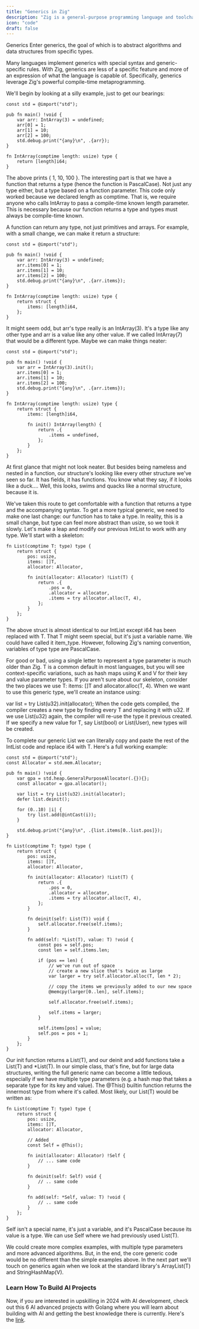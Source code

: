 ```yaml
---
title: "Generics in Zig"
description: "Zig is a general-purpose programming language and toolchain for maintaining robust, optimal, and reusable software."
icon: "code"
draft: false
---
```


Generics
Enter generics, the goal of which is to abstract algorithms and data structures from specific types.

Many languages implement generics with special syntax and generic-specific rules. With Zig, generics are less of a specific feature and more of an expression of what the language is capable of. Specifically, generics leverage Zig's powerful compile-time metaprogramming.

We'll begin by looking at a silly example, just to get our bearings:

```zig
const std = @import("std");

pub fn main() !void {
	var arr: IntArray(3) = undefined;
	arr[0] = 1;
	arr[1] = 10;
	arr[2] = 100;
	std.debug.print("{any}\n", .{arr});
}

fn IntArray(comptime length: usize) type {
	return [length]i64;
}
```

The above prints { 1, 10, 100 }. The interesting part is that we have a function that returns a type (hence the function is PascalCase). Not just any type either, but a type based on a function parameter. This code only worked because we declared length as comptime. That is, we require anyone who calls IntArray to pass a compile-time known length parameter. This is necessary because our function returns a type and types must always be compile-time known.

A function can return any type, not just primitives and arrays. For example, with a small change, we can make it return a structure:

```zig
const std = @import("std");

pub fn main() !void {
	var arr: IntArray(3) = undefined;
	arr.items[0] = 1;
	arr.items[1] = 10;
	arr.items[2] = 100;
	std.debug.print("{any}\n", .{arr.items});
}

fn IntArray(comptime length: usize) type {
	return struct {
		items: [length]i64,
	};
}
```

It might seem odd, but arr's type really is an IntArray(3). It's a type like any other type and arr is a value like any other value. If we called IntArray(7) that would be a different type. Maybe we can make things neater:

```zig
const std = @import("std");

pub fn main() !void {
	var arr = IntArray(3).init();
	arr.items[0] = 1;
	arr.items[1] = 10;
	arr.items[2] = 100;
	std.debug.print("{any}\n", .{arr.items});
}

fn IntArray(comptime length: usize) type {
	return struct {
		items: [length]i64,

		fn init() IntArray(length) {
			return .{
				.items = undefined,
			};
		}
	};
}
```

At first glance that might not look neater. But besides being nameless and nested in a function, our structure's looking like every other structure we've seen so far. It has fields, it has functions. You know what they say, if it looks like a duck.... Well, this looks, swims and quacks like a normal structure, because it is.

We've taken this route to get comfortable with a function that returns a type and the accompanying syntax. To get a more typical generic, we need to make one last change: our function has to take a type. In reality, this is a small change, but type can feel more abstract than usize, so we took it slowly. Let's make a leap and modify our previous IntList to work with any type. We'll start with a skeleton:

```zig
fn List(comptime T: type) type {
	return struct {
		pos: usize,
		items: []T,
		allocator: Allocator,

		fn init(allocator: Allocator) !List(T) {
			return .{
				.pos = 0,
				.allocator = allocator,
				.items = try allocator.alloc(T, 4),
			};
		}
	};
}
```

The above struct is almost identical to our IntList except i64 has been replaced with T. That T might seem special, but it's just a variable name. We could have called it item_type. However, following Zig's naming convention, variables of type type are PascalCase.

For good or bad, using a single letter to represent a type parameter is much older than Zig. T is a common default in most languages, but you will see context-specific variations, such as hash maps using K and V for their key and value parameter types.
If you aren't sure about our skeleton, consider the two places we use T: items: []T and allocator.alloc(T, 4). When we want to use this generic type, we'll create an instance using:

var list = try List(u32).init(allocator);
When the code gets compiled, the compiler creates a new type by finding every T and replacing it with u32. If we use List(u32) again, the compiler will re-use the type it previous created. If we specify a new value for T, say List(bool) or List(User), new types will be created.

To complete our generic List we can literally copy and paste the rest of the IntList code and replace i64 with T. Here's a full working example:

```zig
const std = @import("std");
const Allocator = std.mem.Allocator;

pub fn main() !void {
	var gpa = std.heap.GeneralPurposeAllocator(.{}){};
	const allocator = gpa.allocator();

	var list = try List(u32).init(allocator);
	defer list.deinit();

	for (0..10) |i| {
		try list.add(@intCast(i));
	}

	std.debug.print("{any}\n", .{list.items[0..list.pos]});
}

fn List(comptime T: type) type {
	return struct {
		pos: usize,
		items: []T,
		allocator: Allocator,

		fn init(allocator: Allocator) !List(T) {
			return .{
				.pos = 0,
				.allocator = allocator,
				.items = try allocator.alloc(T, 4),
			};
		}

		fn deinit(self: List(T)) void {
			self.allocator.free(self.items);
		}

		fn add(self: *List(T), value: T) !void {
			const pos = self.pos;
			const len = self.items.len;

			if (pos == len) {
				// we've run out of space
				// create a new slice that's twice as large
				var larger = try self.allocator.alloc(T, len * 2);

				// copy the items we previously added to our new space
				@memcpy(larger[0..len], self.items);

				self.allocator.free(self.items);

				self.items = larger;
			}

			self.items[pos] = value;
			self.pos = pos + 1;
		}
	};
}
```

Our init function returns a List(T), and our deinit and add functions take a List(T) and \*List(T). In our simple class, that's fine, but for large data structures, writing the full generic name can become a little tedious, especially if we have multiple type parameters (e.g. a hash map that takes a separate type for its key and value). The @This() builtin function returns the innermost type from where it's called. Most likely, our List(T) would be written as:

```zig
fn List(comptime T: type) type {
	return struct {
		pos: usize,
		items: []T,
		allocator: Allocator,

		// Added
		const Self = @This();

		fn init(allocator: Allocator) !Self {
			// ... same code
		}

		fn deinit(self: Self) void {
			// .. same code
		}

		fn add(self: *Self, value: T) !void {
			// .. same code
		}
	};
}
```

Self isn't a special name, it's just a variable, and it's PascalCase because its value is a type. We can use Self where we had previously used List(T).

We could create more complex examples, with multiple type parameters and more advanced algorithms. But, in the end, the core generic code would be no different than the simple examples above. In the next part we'll touch on generics again when we look at the standard library's ArrayList(T) and StringHashMap(V).

### Learn How To Build AI Projects

Now, if you are interested in upskilling in 2024 with AI development, check out this 6 AI advanced projects with Golang where you will learn about building with AI and getting the best knowledge there is currently. Here's the [link](https://akhilsharmatech.gumroad.com/l/zgxqq).
